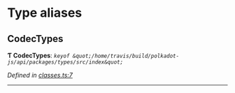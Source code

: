 

# Type aliases

<a id="codectypes"></a>

##  CodecTypes

**Ƭ CodecTypes**: *`keyof &quot;/home/travis/build/polkadot-js/api/packages/types/src/index&quot;`*

*Defined in [classes.ts:7](https://github.com/polkadot-js/api/blob/35c6b0f/packages/types/src/classes.ts#L7)*

___

